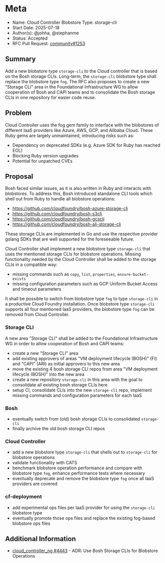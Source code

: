 # Meta
[meta]: #meta
- Name: Cloud Controller Blobstore Type: storage-cli
- Start Date: 2025-07-18
- Author(s): @johha, @stephanme
- Status: Accepted
- RFC Pull Request: [community#1253](https://github.com/cloudfoundry/community/pull/1253)


## Summary

Add a new blobstore type `storage-cli` to the Cloud controller that is based on the Bosh storage CLIs. Long-term, the `storage-cli` blobstore type shall replace the blobstore type `fog`.
The RFC also proposes to create a new "Storage CLI" area in the Foundational Infrastructure WG to allow cooperation of Bosh and CAPI teams and to consolidate the Bosh storage CLIs in one repository for easier code reuse.

## Problem

Cloud Controller uses the fog gem family to interface with the blobstores of different IaaS providers like Azure, AWS, GCP, and Alibaba Cloud.
These Ruby gems are largely unmaintained, introducing risks such as:
* Dependency on deprecated SDKs (e.g. Azure SDK for Ruby has reached EOL)
* Blocking Ruby version upgrades
* Potential for unpatched CVEs

## Proposal

Bosh faced similar issues, as it is also written in Ruby and interacts with blobstores. To address this, Bosh introduced standalone CLI tools which shell out from Ruby to handle all blobstore operations:
- https://github.com/cloudfoundry/bosh-azure-storage-cli
- https://github.com/cloudfoundry/bosh-s3cli
- https://github.com/cloudfoundry/bosh-gcscli
- https://github.com/cloudfoundry/bosh-ali-storage-cli

These storage CLIs are implemented in Go and use the respective provider golang SDKs that are well supported for the foreseeable future.

Cloud Controller shall implement a new blobstore type `storage-cli` that uses the mentioned storage CLIs for blobstore operations. Missing functionality needed by the Cloud Controller shall be added to the storage CLIs in a compatible way:
- missing commands such as `copy`, `list`, `properties`, `ensure-bucket-exists`
- missing configuration parameters such as GCP Uniform Bucket Access and timeout parameters

It shall be possible to switch from blobstore type `fog` to type `storage-cli` in a productive Cloud Foundry installation. Once blobstore type `storage-cli` supports all four mentioned IaaS providers, the blobstore type `fog` can be removed from Cloud Controller.

### Storage CLI 

A new area "Storage CLI" shall be added to the Foundational Infrastructure WG in order to allow cooperation of Bosh and CAPI teams:

- create a new "Storage CLI" area
- add existing approvers of areas "VM deployment lifecycle (BOSH)" (FI) and "CAPI" (ARI) as initial approvers to this new area
- move the existing 4 bosh storage CLI repos from area "VM deployment lifecycle (BOSH)" into the new area 
- create a new repository `storage-cli` in this area with the goal to consolidate all existing bosh storage CLIs here
- setup CI, consolidate CLIs into the new `storage-cli` repo, implement missing commands and configuration parameters for each IaaS

### Bosh

- eventually switch from (old) bosh storage CLIs to consolidated `storage-cli` 
- finally archive the old bosh storage CLI repos

### Cloud Controller

- add a new blobstore type `storage-cli` that shells out to `storage-cli` for blobstore operations
- validate functionality with CATS
- benchmark blobstore operation performance and compare with blobstore type `fog`, enhance performance tests where necessary
- eventually deprecate and remove the blobstore type `fog` once all IaaS providers are covered

### cf-deployment

- add experimental ops files per IaaS provider for using the `storage-cli` blobstore type
- eventually promote those ops files and replace the existing fog-based blobstore ops files

## Additional Information

- [cloud_controller_ng #4443](https://github.com/cloudfoundry/cloud_controller_ng/pull/4443) - ADR: Use Bosh Storage CLIs for Blobstore Operations
